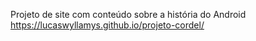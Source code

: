Projeto de site com conteúdo sobre a história do Android https://lucaswyllamys.github.io/projeto-cordel/
